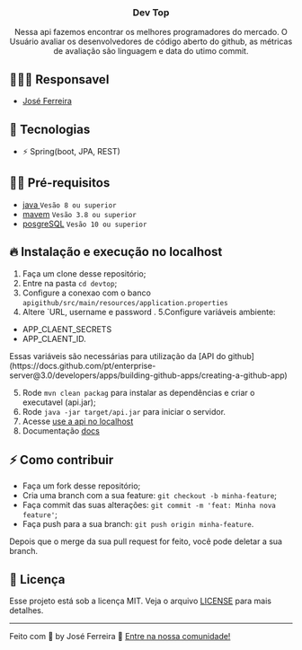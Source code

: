 
<h3 align="center">
  Dev Top
</h3>

<p align="center">Nessa api fazemos encontrar os melhores programadores do
mercado. O Usuário avaliar os desenvolvedores de código aberto do github,
as métricas de avaliação são linguagem e data do utimo commit.</p>

## 👨🏼‍💻 Responsavel

- [José Ferreira](https://github.com/joseferreira01/)

## 🚀 Tecnologias

- ⚡ Spring(boot, JPA, REST)

## ✋🏻 Pré-requisitos

- [java ](https://www.java.com/pt-BR/) `Vesão 8 ou superior`
- [mavem](https://maven.apache.org/) `Vesão 3.8 ou superior`
- [posgreSQL](https://www.postgresql.org/) `Vesão 10 ou superior`

## 🔥 Instalação e execução no localhost

1. Faça um clone desse repositório;
2. Entre na pasta `cd devtop`;
3. Configure a conexao com o banco `apigithub/src/main/resources/application.properties`
4. Altere `URL, username e password .
5.Configure variáveis ambiente:
- APP_CLAENT_SECRETS
- APP_CLAENT_ID.
<p>
Essas variáveis são necessárias para utilização da [API do github](https://docs.github.com/pt/enterprise-server@3.0/developers/apps/building-github-apps/creating-a-github-app)
</p>

5. Rode `mvn clean packag` para instalar as dependências e criar o executavel (api.jar);
6. Rode `java -jar target/api.jar` para iniciar o servidor.
7. Acesse  [use a api no localhost](http://localhost:8080/api/user)
8. Documentação [docs](http://localhost:8080/v2/api-docs)



## ⚡️ Como contribuir

- Faça um fork desse repositório;
- Cria uma branch com a sua feature: `git checkout -b minha-feature`;
- Faça commit das suas alterações: `git commit -m 'feat: Minha nova feature'`;
- Faça push para a sua branch: `git push origin minha-feature`.

Depois que o merge da sua pull request for feito, você pode deletar a sua branch.

## 📝 Licença

Esse projeto está sob a licença MIT. Veja o arquivo [LICENSE](LICENSE.md) para mais detalhes.

---

Feito com 💖 by José Ferreira 👋 [Entre na nossa comunidade!](https://github.com/joseferreira01/)
